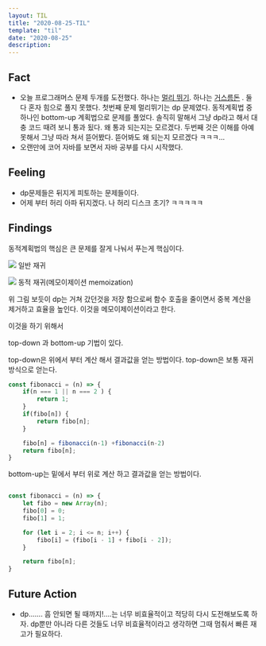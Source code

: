 ```yaml
---
layout: TIL
title: "2020-08-25-TIL"
template: "til"
date: "2020-08-25"
description: 
---
```


## Fact

- 오늘 프로그래머스 문제 두개를 도전했다. 하나는 [멀리 뛰기](https://programmers.co.kr/learn/courses/30/lessons/12914). 하나는 [거스름돈](https://programmers.co.kr/learn/courses/30/lessons/12907)
. 둘다 혼자 힘으로 풀지 못했다. 첫번째 문제 멀리뛰기는 dp 문제였다. 동적계획법 중 하나인 bottom-up 계획법으로 문제를 풀었다. 솔직히 말해서 그냥 dp라고 해서 대충 코드 때려 보니 통과 됬다. 왜 통과 되는지는 모르겠다. 두번째 것은 이해를 아예 못해서 그냥 따라 쳐서 뜯어봤다. 뜯어봐도 왜 되는지 모르겠다 ㅋㅋㅋ...
- 오랜만에 코어 자바를 보면서 자바 공부를 다시 시작했다.

## Feeling

- dp문제들은 뒤지게 피토하는 문제들이다.
- 어제 부터 허리 아파 뒤지겠다. 나 허리 디스크 초기? ㅋㅋㅋㅋㅋ

## Findings

동적계획법의 핵심은 큰 문제를 잘게 나눠서 푸는게 핵심이다. 

![](https://t1.daumcdn.net/cfile/tistory/2305984555140F6329)
일반 재귀

![](https://t1.daumcdn.net/cfile/tistory/2723404555140F6316)
동적 재귀(메모이제이션 memoization)

위 그림 보듯이 dp는 거쳐 갔던것을 저장 함으로써 함수 호출을 줄이면서 중복 계산을 제거하고 효율을 높인다. 이것을 메모이제이션이라고 한다.

이것을 하기 위해서 

top-down 과 bottom-up 기법이 있다.

top-down은 위에서 부터 계산 해서 결과값을 얻는 방법이다.
top-down은 보통 재귀 방식으로 얻는다.  
```javascript
const fibonacci = (n) => {
    if(n === 1 || n === 2 ) {
        return 1;
    }
    if(fibo[n]) {
        return fibo[n];
    }

    fibo[n] = fibonacci(n-1) +fibonacci(n-2)
    return fibo[n];
}


```

bottom-up는 밑에서 부터 위로 계산 하고 결과값을 얻는 방법이다.
```javascript

const fibonacci = (n) => {
    let fibo = new Array(n);
    fibo[0] = 0;
    fibo[1] = 1;

    for (let i = 2; i <= n; i++) {
        fibo[i] = (fibo[i - 1] + fibo[i - 2]);
    }

    return fibo[n];
}

```

## Future Action

- dp....... 흠 안되면 될 때까지!....는 너무 비효율적이고 적당히 다시 도전해보도록 하자. dp뿐만 아니라 다른 것들도 너무 비효율적이라고 생각하면 그때 멈춰서 빠른 재고가 필요하다.